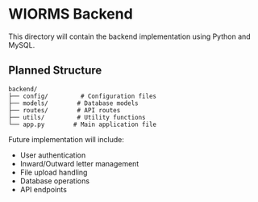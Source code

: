 # WIORMS Backend

This directory will contain the backend implementation using Python and MySQL.

## Planned Structure

```
backend/
├── config/         # Configuration files
├── models/        # Database models
├── routes/        # API routes
├── utils/         # Utility functions
└── app.py        # Main application file
```

Future implementation will include:
- User authentication
- Inward/Outward letter management
- File upload handling
- Database operations
- API endpoints
